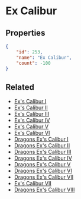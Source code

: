 # Ex Calibur

<no description available>

## Properties

```json
{
    "id": 253,
    "name": "Ex Calibur",
    "count": -100
}
```

## Related

- [Ex's Calibur I](../items/6602-ex-s-calibur-i.md)
- [Ex's Calibur II](../items/6603-ex-s-calibur-ii.md)
- [Ex's Calibur III](../items/6604-ex-s-calibur-iii.md)
- [Ex's Calibur IV](../items/6605-ex-s-calibur-iv.md)
- [Ex's Calibur V](../items/6606-ex-s-calibur-v.md)
- [Ex's Calibur  VI](../items/6607-ex-s-calibur-vi.md)
- [Dragons Ex's Calibur I](../items/6608-dragons-ex-s-calibur-i.md)
- [Dragons Ex's Calibur II](../items/6609-dragons-ex-s-calibur-ii.md)
- [Dragons Ex's Calibur III](../items/6610-dragons-ex-s-calibur-iii.md)
- [Dragons Ex's Calibur IV](../items/6611-dragons-ex-s-calibur-iv.md)
- [Dragons Ex's Calibur V](../items/6612-dragons-ex-s-calibur-v.md)
- [Dragons Ex's Calibur VI](../items/6613-dragons-ex-s-calibur-vi.md)
- [Dragons Ex's Calibur VII](../items/6614-dragons-ex-s-calibur-vii.md)
- [Ex's Calibur VII](../items/13501-ex-s-calibur-vii.md)
- [Dragons Ex's Calibur VIII](../items/13502-dragons-ex-s-calibur-viii.md)


